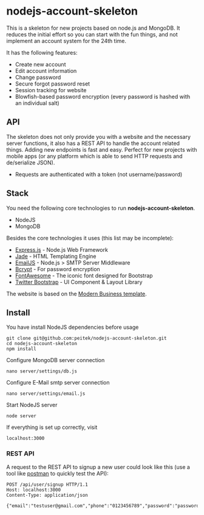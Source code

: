 # nodejs-account-skeleton

This is a skeleton for new projects based on node.js  and MongoDB. It reduces the initial effort so you can start with the fun things, and not implement an account system for the 24th time.

It has the following features:

- Create new account
- Edit account information
- Change password
- Secure forgot password reset
- Session tracking for website
- Blowfish-based password encryption (every password is hashed with an individual salt)

## API
The skeleton does not only provide you with a website and the necessary server functions, it also has a REST API to handle the account related things. Adding new endpoints is fast and easy. Perfect for new projects with mobile apps (or any platform which is able to send HTTP requests and de/serialize JSON).

- Requests are authenticated with a token (not username/password)

## Stack
You need the following core technologies to run **nodejs-account-skeleton**.
- NodeJS
- MongoDB

Besides the core technologies it uses (this list may be incomplete):

* [Express.js](http://expressjs.com/) - Node.js Web Framework
* [Jade](http://jade-lang.com/) - HTML Templating Engine
* [EmailJS](http://github.com/eleith/emailjs) - Node.js > SMTP Server Middleware
* [Bcrypt](https://npmjs.org/package/bcrypt-nodejs) - For password encryption
* [FontAwesome](http://fortawesome.github.io/Font-Awesome/) - The iconic font designed for Bootstrap
* [Twitter Bootstrap](http://twitter.github.com/bootstrap/) - UI Component & Layout Library

The website is based on the [Modern Business template](http://startbootstrap.com/templates/modern-business/).

## Install
You have install NodeJS dependencies before usage

```
git clone git@github.com:peitek/nodejs-account-skeleton.git
cd nodejs-account-skeleton
npm install
```

Configure MongoDB server connection
```
nano server/settings/db.js
```

Configure E-Mail smtp server connection
```
nano server/settings/email.js
```

Start NodeJS server
```
node server
```

If everything is set up correctly, visit
```
localhost:3000
```

### REST API

A request to the REST API to signup a new user could look like this (use a tool like [postman](http://getpostman.com/) to quickly test the API):

```
POST /api/user/signup HTTP/1.1
Host: localhost:3000
Content-Type: application/json

{"email":"testuser@gmail.com","phone":"0123456789","password":"password"}
```
